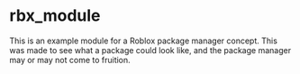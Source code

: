 # rbx_module
This is an example module for a Roblox package manager concept.
This was made to see what a package could look like, and the package manager may or may not come to fruition.